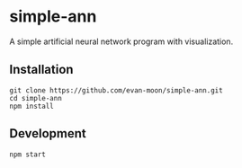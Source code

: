 # simple-ann
A simple artificial neural network program with visualization.

## Installation
```shell
git clone https://github.com/evan-moon/simple-ann.git
cd simple-ann
npm install
```

## Development
```shell
npm start
```

